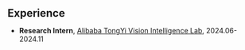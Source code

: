 <h1 id="experience"></h1>

<h2 style="margin: 60px 0px 10px;">Experience</h2>

<!-- <h4 style="margin:0 10px 0;"> -->
<ul>
<li><strong>Research Intern</strong>, <a href="https://github.com/ali-vilab">Alibaba TongYi Vision Intelligence Lab</a>, 2024.06-2024.11</li>
</ul>
<!-- </h4> -->

<!-- <ul style="margin:0 0 5px;">
  <li>Research Intern, <a href="https://github.com/ali-vilab"><autocolor>Alibaba TongYi Vision Intelligence Lab</autocolor></a>, 2024.06-2024.11</li>
</ul> -->

